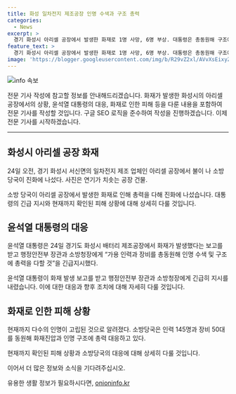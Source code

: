 ```yaml
---
title: 화성 일차전지 제조공장 인명 수색과 구조 총력
categories:
  - News
excerpt: >
  경기 화성시 아리셀 공장에서 발생한 화재로 1명 사망, 6명 부상. 대통령은 총동원해 구조에 총력을 다하라고 지시했으며, 소방대원의 안전을 우선시하라고 당부. 현재 고립된 인명이 많다는 것으로 알려져, 소방당국은 145명의 인력과 50대의 장비를 동원해 화재진압과 인명 구조에 총력을 기울이고 있다.
feature_text: >
  경기 화성시 아리셀 공장에서 발생한 화재로 1명 사망, 6명 부상. 대통령은 총동원해 구조에 총력을 다하라고 지시했으며, 소방대원의 안전을 우선시하라고 당부. 현재 고립된 인명이 많다는 것으로 알려져, 소방당국은 145명의 인력과 50대의 장비를 동원해 화재진압과 인명 구조에 총력을 기울이고 있다.
image: 'https://blogger.googleusercontent.com/img/b/R29vZ2xl/AVvXsEixyZcFfHzMRdzZMjFBmAUKJYCLCGyLL1o632UiGVXcaFdKo_bkvkuCioo0uUKlGfBVcT3P84aROyZIXSBEx3Aw5nCQ3pTgDom1WDC4m8eifvWiAmWEEVb4x6G_l8C0QH225ldMjyaFvpxGEBGNO37VmDTDMHGhJPq73UglMfDca1-0aw/s1600/blogspot.png'
---
```


<p><img src="https://blogger.googleusercontent.com/img/b/R29vZ2xl/AVvXsEixyZcFfHzMRdzZMjFBmAUKJYCLCGyLL1o632UiGVXcaFdKo_bkvkuCioo0uUKlGfBVcT3P84aROyZIXSBEx3Aw5nCQ3pTgDom1WDC4m8eifvWiAmWEEVb4x6G_l8C0QH225ldMjyaFvpxGEBGNO37VmDTDMHGhJPq73UglMfDca1-0aw/s1600/blogspot.png" alt="info 속보" /></p>

<p>전문 기사 작성에 참고할 정보를 안내해드리겠습니다. 화재가 발생한 화성시의 아리셀 공장에서의 상황, 윤석열 대통령의 대응, 화재로 인한 피해 등을 다룬 내용을 포함하여 전문 기사를 작성할 것입니다. 구글 SEO 로직을 준수하여 작성을 진행하겠습니다. 이제 전문 기사를 시작하겠습니다.</p>

<hr />

<h2 data-ke-size="size26">화성시 아리셀 공장 화재</h2>

<p data-ke-size="size16">24일 오전, 경기 화성시 서신면의 일차전지 제조 업체인 아리셀 공장에서 불이 나 소방 당국이 진화에 나섰다. 사진은 연기가 치솟는 공장 건물.</p>

<p>소방 당국이 아리셀 공장에서 발생한 화재로 인해 총력을 다해 진화에 나섰습니다. 대통령의 긴급 지시와 현재까지 확인된 피해 상황에 대해 상세히 다룰 것입니다.</p>

<h2 data-ke-size="size26">윤석열 대통령의 대응</h2>

<p data-ke-size="size16">윤석열 대통령은 24일 경기도 화성시 배터리 제조공장에서 화재가 발생했다는 보고를 받고 행정안전부 장관과 소방청장에게 “가용 인력과 장비를 총동원해 인명 수색 및 구조에 총력을 다할 것”을 긴급지시했다.</p>

<p>윤석열 대통령이 화재 발생 보고를 받고 행정안전부 장관과 소방청장에게 긴급히 지시를 내렸습니다. 이에 대한 대응과 향후 조치에 대해 자세히 다룰 것입니다.</p>

<h2 data-ke-size="size26">화재로 인한 피해 상황</h2>

<p data-ke-size="size16">현재까지 다수의 인명이 고립된 것으로 알려졌다. 소방당국은 인력 145명과 장비 50대를 동원해 화재진압과 인명 구조에 총력 대응하고 있다.</p>

<p>현재까지 확인된 피해 상황과 소방당국의 대응에 대해 상세히 다룰 것입니다.</p>

<p>이어서 더 많은 정보와 소식을 기다려주십시오.</p>
유용한 생활 정보가 필요하시다면, <a href="https://onioninfo.kr" rel="dofollow">onioninfo.kr</a>


